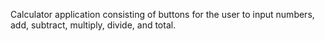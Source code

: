 Calculator application consisting of buttons for the user to input numbers, add, subtract, multiply, divide, and total.
